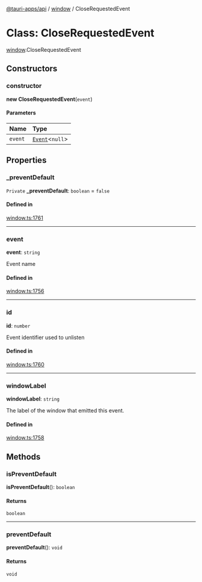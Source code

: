 [@tauri-apps/api](../README.md) / [window](../modules/window.md) / CloseRequestedEvent

# Class: CloseRequestedEvent

[window](../modules/window.md).CloseRequestedEvent

## Constructors

### constructor

**new CloseRequestedEvent**(`event`)

#### Parameters

| Name | Type |
| :------ | :------ |
| `event` | [`Event`](../interfaces/event.Event.md)<``null``\> |

## Properties

### \_preventDefault

 `Private` **\_preventDefault**: `boolean` = `false`

#### Defined in

[window.ts:1761](https://github.com/tauri-apps/tauri/blob/679abc6/tooling/api/src/window.ts#L1761)

___

### event

 **event**: `string`

Event name

#### Defined in

[window.ts:1756](https://github.com/tauri-apps/tauri/blob/679abc6/tooling/api/src/window.ts#L1756)

___

### id

 **id**: `number`

Event identifier used to unlisten

#### Defined in

[window.ts:1760](https://github.com/tauri-apps/tauri/blob/679abc6/tooling/api/src/window.ts#L1760)

___

### windowLabel

 **windowLabel**: `string`

The label of the window that emitted this event.

#### Defined in

[window.ts:1758](https://github.com/tauri-apps/tauri/blob/679abc6/tooling/api/src/window.ts#L1758)

## Methods

### isPreventDefault

**isPreventDefault**(): `boolean`

#### Returns

`boolean`

___

### preventDefault

**preventDefault**(): `void`

#### Returns

`void`
